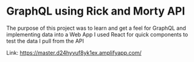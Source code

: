 # GraphQL using Rick and Morty API

The purpose of this project was to learn and get a feel for GraphQL and implementing data into a Web App
I used React for quick components to test the data I pull from the API

Link:
https://master.d24hyvuf8yk1ex.amplifyapp.com/
